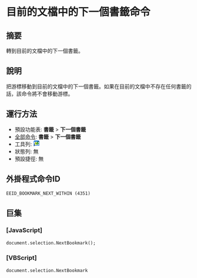 # 目前的文檔中的下一個書籤命令

## 摘要

轉到目前的文檔中的下一個書籤。

## 說明

把游標移動到目前的文檔中的下一個書籤。如果在目前的文檔中不存在任何書籤的話，該命令將不會移動游標。

## 運行方法

- 預設功能表: **書籤** \> **下一個書籤**
- [全部命令](../tools/all_commands): **書籤** \> **下一個書籤**
- 工具列: ![](../../images/bookmarknextwithin.png)
- 狀態列: 無
- 預設捷徑: 無

## 外掛程式命令ID

```
EEID_BOOKMARK_NEXT_WITHIN (4351)
```

## 巨集

### \[JavaScript\]

```
document.selection.NextBookmark();
```

### \[VBScript\]

```
document.selection.NextBookmark
```
